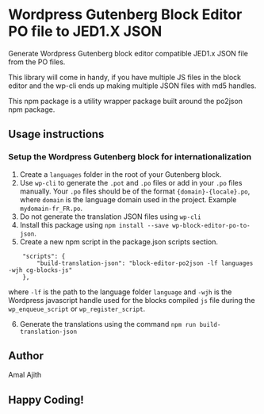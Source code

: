 # Wordpress Gutenberg Block Editor PO file to JED1.X JSON

Generate Wordpress Gutenberg block editor compatible JED1.x JSON 
file from the PO files. 

This library will come in handy, if you have multiple JS files
in the block editor and the wp-cli ends up making multiple JSON
files with md5 handles.

This npm package is a utility wrapper package built around
the po2json npm package. 

## Usage instructions

### Setup the Wordpress Gutenberg block for internationalization

1. Create a `languages` folder in the root of your Gutenberg block. 
2. Use `wp-cli` to generate the `.pot` and `.po` files or add in your `.po` files manually. Your `.po` files should be of the format `{domain}-{locale}.po`, where `domain` is the language domain used in the project. Example `mydomain-fr_FR.po`.
3. Do not generate the translation JSON files using `wp-cli`
4. Install this package using `npm install --save wp-block-editor-po-to-json`.
5. Create a new npm script in the package.json scripts section.
```aidl
    "scripts": {
        "build-translation-json": "block-editor-po2json -lf languages -wjh cg-blocks-js"
    },
```
where `-lf` is the path to the language folder `language`
and `-wjh` is the Wordpress javascript handle used for the blocks compiled `js` file during the `wp_enqueue_script` or `wp_register_script`.

6. Generate the translations using the command `npm run build-translation-json`


## Author
Amal Ajith

## Happy Coding!
